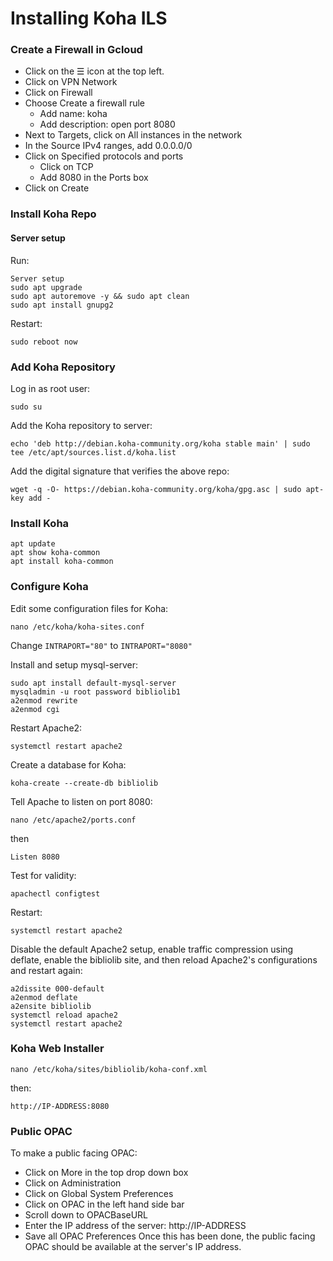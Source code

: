# Installing Koha ILS

### Create a Firewall in Gcloud
- Click on the ☰ icon at the top left.
- Click on VPN Network
- Click on Firewall
- Choose Create a firewall rule
    * Add name: koha
    * Add description: open port 8080
- Next to Targets, click on All instances in the network
- In the Source IPv4 ranges, add 0.0.0.0/0
- Click on Specified protocols and ports
    * Click on TCP
    * Add 8080 in the Ports box
- Click on Create

### Install Koha Repo
#### Server setup 
Run:
```
Server setup
sudo apt upgrade
sudo apt autoremove -y && sudo apt clean
sudo apt install gnupg2
```
Restart:
```
sudo reboot now
```

### Add Koha Repository
Log in as root user:
```
sudo su
```
Add the Koha repository to server:
```
echo 'deb http://debian.koha-community.org/koha stable main' | sudo tee /etc/apt/sources.list.d/koha.list
```
Add the digital signature that verifies the above repo:
```
wget -q -O- https://debian.koha-community.org/koha/gpg.asc | sudo apt-key add -
```

### Install Koha
```
apt update
apt show koha-common
apt install koha-common
```

### Configure Koha
Edit some configuration files for Koha:
```
nano /etc/koha/koha-sites.conf
```
Change `INTRAPORT="80"` to `INTRAPORT="8080"`

Install and setup mysql-server:
```
sudo apt install default-mysql-server
mysqladmin -u root password bibliolib1
a2enmod rewrite
a2enmod cgi 
```
Restart Apache2:
```
systemctl restart apache2
```
Create a database for Koha:
```
koha-create --create-db bibliolib
```
Tell Apache to listen on port 8080:
```
nano /etc/apache2/ports.conf 
```
then
```
Listen 8080
```
Test for validity:
```
apachectl configtest
```
Restart:
```
systemctl restart apache2
```
Disable the default Apache2 setup, enable traffic compression using deflate, enable the bibliolib site, and then reload Apache2's configurations and restart again:
```
a2dissite 000-default
a2enmod deflate
a2ensite bibliolib
systemctl reload apache2
systemctl restart apache2
```
### Koha Web Installer
```
nano /etc/koha/sites/bibliolib/koha-conf.xml
```
then:
```
http://IP-ADDRESS:8080
```

### Public OPAC
To make a public facing OPAC:
- Click on More in the top drop down box
- Click on Administration
- Click on Global System Preferences
- Click on OPAC in the left hand side bar
- Scroll down to OPACBaseURL 
- Enter the IP address of the server: http://IP-ADDRESS
- Save all OPAC Preferences
Once this has been done, the public facing OPAC should be available at the server's IP address.
